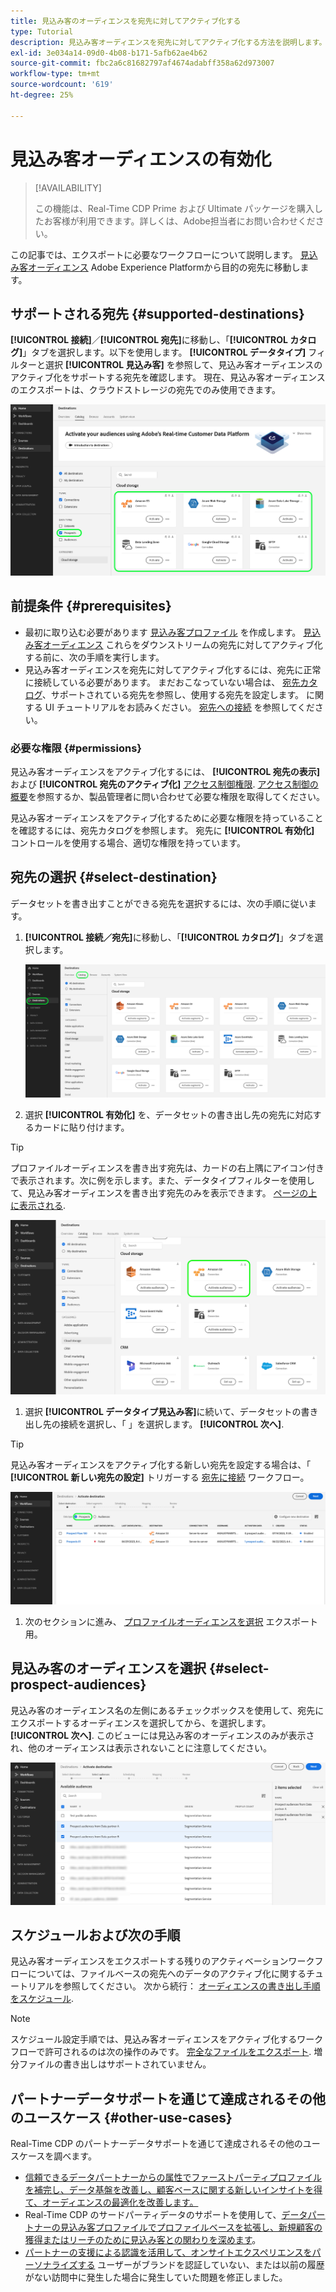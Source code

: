 ```yaml
---
title: 見込み客のオーディエンスを宛先に対してアクティブ化する
type: Tutorial
description: 見込み客オーディエンスを宛先に対してアクティブ化する方法を説明します。
exl-id: 3e034a14-09d0-4b08-b171-5afb62ae4b62
source-git-commit: fbc2a6c81682797af4674adabff358a62d973007
workflow-type: tm+mt
source-wordcount: '619'
ht-degree: 25%

---
```


# 見込み客オーディエンスの有効化

>[!AVAILABILITY]
>
>この機能は、Real-Time CDP Prime および Ultimate パッケージを購入したお客様が利用できます。詳しくは、Adobe担当者にお問い合わせください。

この記事では、エクスポートに必要なワークフローについて説明します。 [見込み客オーディエンス](/help/segmentation/ui/prospect-audience.md) Adobe Experience Platformから目的の宛先に移動します。

## サポートされる宛先 {#supported-destinations}

**[!UICONTROL 接続]**／**[!UICONTROL 宛先]**&#x200B;に移動し、「**[!UICONTROL カタログ]**」タブを選択します。以下を使用します。 **[!UICONTROL データタイプ]** フィルターと選択 **[!UICONTROL 見込み客]** を参照して、見込み客オーディエンスのアクティブ化をサポートする宛先を確認します。 現在、見込み客オーディエンスのエクスポートは、クラウドストレージの宛先でのみ使用できます。

![見込み客オーディエンスをサポートする宛先。](/help/destinations/assets/ui/activate-prospect-audiences/data-types-filter.png)

## 前提条件 {#prerequisites}

* 最初に取り込む必要があります [見込み客プロファイル](/help/profile/ui/prospect-profile.md) を作成します。 [見込み客オーディエンス](/help/segmentation/ui/prospect-audience.md) これらをダウンストリームの宛先に対してアクティブ化する前に、次の手順を実行します。
* 見込み客オーディエンスを宛先に対してアクティブ化するには、宛先に正常に接続している必要があります。 まだおこなっていない場合は、 [宛先カタログ](../catalog/overview.md)、サポートされている宛先を参照し、使用する宛先を設定します。 に関する UI チュートリアルをお読みください。 [宛先への接続](./connect-destination.md) を参照してください。

### 必要な権限 {#permissions}

見込み客オーディエンスをアクティブ化するには、 **[!UICONTROL 宛先の表示]** および **[!UICONTROL 宛先のアクティブ化]** [アクセス制御権限](/help/access-control/home.md#permissions). [アクセス制御の概要](/help/access-control/ui/overview.md)を参照するか、製品管理者に問い合わせて必要な権限を取得してください。

見込み客オーディエンスをアクティブ化するために必要な権限を持っていることを確認するには、宛先カタログを参照します。 宛先に **[!UICONTROL 有効化]** コントロールを使用する場合、適切な権限を持っています。

## 宛先の選択 {#select-destination}

データセットを書き出すことができる宛先を選択するには、次の手順に従います。

1. **[!UICONTROL 接続／宛先]**&#x200B;に移動し、「**[!UICONTROL カタログ]**」タブを選択します。

   ![カタログコントロールがハイライト表示された「宛先カタログ」タブ](/help/destinations/assets/ui/export-datasets/catalog-tab.png)

2. 選択 **[!UICONTROL 有効化]** を、データセットの書き出し先の宛先に対応するカードに貼り付けます。

>[!TIP]
>
>プロファイルオーディエンスを書き出す宛先は、カードの右上隅にアイコン付きで表示されます。次に例を示します。また、データタイプフィルターを使用して、見込み客オーディエンスを書き出す宛先のみを表示できます。 [ページの上に表示される](#supported-destinations).

![ハイライト表示されたプロファイルオーディエンスをエクスポートできるAmazon S3 の宛先ページ。](/help/destinations/assets/ui/activate-prospect-audiences/amazon-s3-icon-activate-prospect-audiences.png)

1. 選択 **[!UICONTROL データタイプ見込み客]**&#x200B;に続いて、データセットの書き出し先の接続を選択し、「 」を選択します。 **[!UICONTROL 次へ]**.

>[!TIP]
> 
>見込み客オーディエンスをアクティブ化する新しい宛先を設定する場合は、「 **[!UICONTROL 新しい宛先の設定]** トリガーする [宛先に接続](/help/destinations/ui/connect-destination.md) ワークフロー。

![見込み客コントロールが強調表示された宛先のアクティブ化ワークフロー。](/help/destinations/assets/ui/activate-prospect-audiences/activate-prospects-highlighted.png)

1. 次のセクションに進み、 [プロファイルオーディエンスを選択](#select-profile-audiences) エクスポート用。

## 見込み客のオーディエンスを選択 {#select-prospect-audiences}

見込み客のオーディエンス名の左側にあるチェックボックスを使用して、宛先にエクスポートするオーディエンスを選択してから、を選択します。 **[!UICONTROL 次へ]**. このビューには見込み客のオーディエンスのみが表示され、他のオーディエンスは表示されないことに注意してください。

![エクスポートする見込み客のオーディエンスを選択するオーディエンスの選択手順を表示するデータセットエクスポートワークフロー。](/help/destinations/assets/ui/activate-prospect-audiences/select-prospect-audiences.png)

## スケジュールおよび次の手順

見込み客オーディエンスをエクスポートする残りのアクティベーションワークフローについては、ファイルベースの宛先へのデータのアクティブ化に関するチュートリアルを参照してください。 次から続行： [オーディエンスの書き出し手順をスケジュール](/help/destinations/ui/activate-batch-profile-destinations.md#scheduling).

>[!NOTE]
>
>スケジュール設定手順では、見込み客オーディエンスをアクティブ化するワークフローで許可されるのは次の操作のみです。 [完全なファイルをエクスポート](/help/destinations/ui/activate-batch-profile-destinations.md#export-full-files). 増分ファイルの書き出しはサポートされていません。

<!--

Note that we will need to add links to other destination types here as more destinations become supported 

-->

## パートナーデータサポートを通じて達成されるその他のユースケース {#other-use-cases}

Real-Time CDP のパートナーデータサポートを通じて達成されるその他のユースケースを調べます。

* [信頼できるデータパートナーからの属性でファーストパーティプロファイルを補完し、データ基盤を改善し、顧客ベースに関する新しいインサイトを得て、オーディエンスの最適化を改善します。](/help/rtcdp/partner-data/supplement-first-party-profiles.md)
* Real-Time CDP のサードパーティデータのサポートを使用して、[データパートナーの見込み客プロファイルでプロファイルベースを拡張し、新規顧客の獲得またはリーチのために見込み客との関わりを深めます](/help/rtcdp/partner-data/prospecting.md)。
* [パートナーの支援による認識を活用して、オンサイトエクスペリエンスをパーソナライズする](/help/rtcdp/partner-data/onsite-personalization.md) ユーザーがブランドを認証していない、または以前の履歴がない訪問中に発生した場合に発生していた問題を修正しました。
